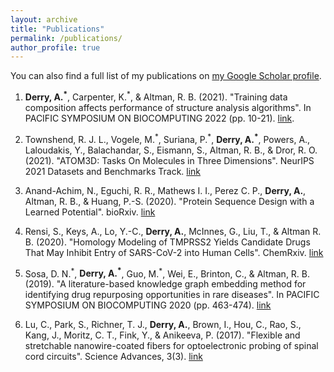 ```yaml
---
layout: archive
title: "Publications"
permalink: /publications/
author_profile: true
---
```


You can also find a full list of my publications on [my Google Scholar profile](https://scholar.google.com/citations?user=L3_m0UYAAAAJ&hl=en).

1.	**Derry, A.<sup>\*</sup>**, Carpenter, K.<sup>\*</sup>, & Altman, R. B. (2021). "Training data composition affects performance of structure analysis algorithms". In PACIFIC SYMPOSIUM ON BIOCOMPUTING 2022 (pp. 10-21). [link](https://www.biorxiv.org/content/10.1101/2021.09.30.462647v2).

2. Townshend, R. J. L., Vogele, M.<sup>\*</sup>, Suriana, P.<sup>\*</sup>, **Derry, A.<sup>\*</sup>**, Powers, A., Laloudakis, Y., Balachandar, S., Eismann, S., Altman, R. B., & Dror, R. O. (2021). "ATOM3D: Tasks On Molecules in Three Dimensions". NeurIPS 2021 Datasets and Benchmarks Track. [link](http://arxiv.org/abs/2012.04035)

3.	Anand-Achim, N., Eguchi, R. R., Mathews I. I., Perez C. P., **Derry, A.**, Altman, R. B., & Huang, P.-S. (2020). "Protein Sequence Design with a Learned Potential". bioRxiv. [link](https://doi.org/10.1101/2020.01.06.895466)

4.	Rensi, S., Keys, A., Lo, Y.-C., **Derry, A.**, McInnes, G., Liu, T., & Altman R. B. (2020). "Homology Modeling of TMPRSS2 Yields Candidate Drugs That May Inhibit Entry of SARS-CoV-2 into Human Cells". ChemRxiv. [link](https://doi.org/10.26434/chemrxiv.12009582.v1)

5.	Sosa, D. N.<sup>\*</sup>, **Derry, A.<sup>\*</sup>**, Guo, M.<sup>\*</sup>, Wei, E., Brinton, C., & Altman, R. B. (2019). "A literature-based knowledge graph embedding method for identifying drug repurposing opportunities in rare diseases". In PACIFIC SYMPOSIUM ON BIOCOMPUTING 2020 (pp. 463-474). [link](https://doi.org/10.1142/9789811215636_0041)

6.	Lu, C., Park, S., Richner, T. J., **Derry, A.**, Brown, I., Hou, C., Rao, S., Kang, J., Moritz, C. T., Fink, Y., & Anikeeva, P. (2017). "Flexible and stretchable nanowire-coated fibers for optoelectronic probing of spinal cord circuits". Science Advances, 3(3). [link](https://doi.org/10.1126/sciadv.1600955)

